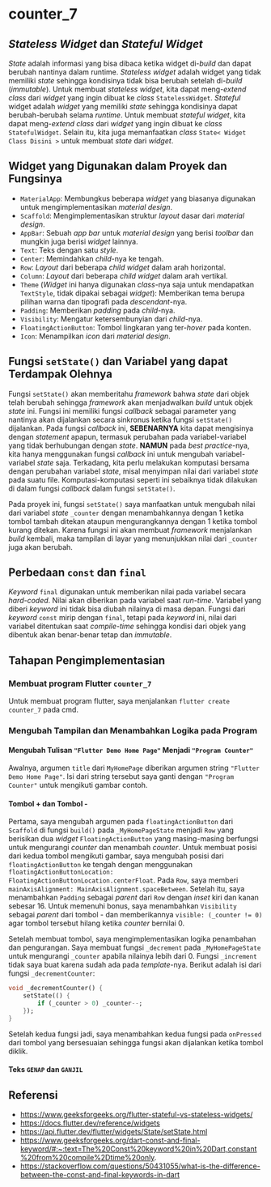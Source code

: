# counter_7

## _Stateless Widget_ dan _Stateful Widget_
_State_ adalah informasi yang bisa dibaca ketika widget di-_build_ dan dapat berubah nantinya dalam runtime. _Stateless widget_ adalah widget yang tidak memiliki _state_ sehingga kondisinya tidak bisa berubah setelah di-_build_ (_immutable_). Untuk membuat _stateless widget_, kita dapat meng-_extend_ _class_ dari _widget_ yang ingin dibuat ke _class_ `StatelessWidget`. _Stateful_ widget adalah _widget_ yang memiliki _state_ sehingga kondisinya dapat berubah-berubah selama _runtime_. Untuk membuat _stateful widget_, kita dapat meng-_extend_ _class_ dari _widget_ yang ingin dibuat ke _class_ `StatefulWidget`. Selain itu, kita juga memanfaatkan _class_ `State< Widget Class Disini >` untuk membuat _state_ dari _widget_.

## Widget yang Digunakan dalam Proyek dan Fungsinya
- `MaterialApp`: Membungkus beberapa _widget_ yang biasanya digunakan untuk mengimplementasikan _material design_.
- `Scaffold`: Mengimplementasikan struktur _layout_ dasar dari _material design_.
- `AppBar`: Sebuah _app bar_ untuk _material design_ yang berisi _toolbar_ dan mungkin juga berisi _widget_ lainnya.
- `Text`: Teks dengan satu _style_.
- `Center`: Memindahkan _child_-nya ke tengah.
- `Row`: _Layout_ dari beberapa _child widget_ dalam arah horizontal.
- `Column`: _Layout_ dari beberapa _child widget_ dalam arah vertikal.
- `Theme` (_Widget_ ini hanya digunakan _class_-nya saja untuk mendapatkan `TextStyle`, tidak dipakai sebagai _widget_): Memberikan tema berupa pilihan warna dan tipografi pada _descendant_-nya.
- `Padding`: Memberikan _padding_ pada _child_-nya.
- `Visibility`: Mengatur ketersembunyian dari _child_-nya.
- `FloatingActionButton`: Tombol lingkaran yang ter-_hover_ pada konten.
- `Icon`: Menampilkan _icon_ dari _material design_.

## Fungsi `setState()` dan Variabel yang dapat Terdampak Olehnya
Fungsi `setState()` akan memberitahu _framework_ bahwa _state_ dari objek telah berubah sehingga _framework_ akan menjadwalkan _build_ untuk objek _state_ ini. Fungsi ini memiliki fungsi _callback_ sebagai parameter yang nantinya akan dijalankan secara sinkronus ketika fungsi `setState()` dijalankan. Pada fungsi _callback_ ini, **SEBENARNYA** kita dapat mengisinya dengan _statement_ apapun, termasuk perubahan pada variabel-variabel yang tidak berhubungan dengan _state_. **NAMUN** pada _best practice_-nya, kita hanya menggunakan fungsi _callback_ ini untuk mengubah variabel-variabel _state_ saja. Terkadang, kita perlu melakukan komputasi bersama dengan perubahan variabel _state_, misal menyimpan nilai dari variabel _state_ pada suatu file. Komputasi-komputasi seperti ini sebaiknya tidak dilakukan di dalam fungsi _callback_ dalam fungsi `setState()`.

Pada proyek ini, fungsi `setState()` saya manfaatkan untuk mengubah nilai dari variabel _state_ `_counter` dengan menambahkannya dengan 1 ketika tombol tambah ditekan ataupun mengurangkannya dengan 1 ketika tombol kurang ditekan. Karena fungsi ini akan membuat _framework_ menjalankan _build_ kembali, maka tampilan di layar yang menunjukkan nilai dari `_counter` juga akan berubah.

## Perbedaan `const` dan `final`
_Keyword_ `final` digunakan untuk memberikan nilai pada variabel secara _hard-coded_. Nilai akan diberikan pada variabel saat _run-time_. Variabel yang diberi _keyword_ ini tidak bisa diubah nilainya di masa depan. Fungsi dari _keyword_ `const` mirip dengan `final`, tetapi pada _keyword_ ini, nilai dari variabel ditentukan saat _compile-time_ sehingga kondisi dari objek yang dibentuk akan benar-benar tetap dan _immutable_.

## Tahapan Pengimplementasian
### Membuat program Flutter `counter_7`
Untuk membuat program flutter, saya menjalankan `flutter create counter_7` pada cmd.

### Mengubah Tampilan dan Menambahkan Logika pada Program
#### Mengubah Tulisan `"Flutter Demo Home Page"` Menjadi `"Program Counter"`
Awalnya, argumen `title` dari `MyHomePage` diberikan argumen string `"Flutter Demo Home Page"`. Isi dari string tersebut saya ganti dengan `"Program Counter"` untuk mengikuti gambar contoh.

#### Tombol + dan Tombol -
Pertama, saya mengubah argumen pada `floatingActionButton` dari `Scaffold` di fungsi `build()` pada `_MyHomePageState` menjadi `Row` yang berisikan dua _widget_ `FloatingActionButton` yang masing-masing berfungsi untuk mengurangi _counter_ dan menambah _counter_. Untuk membuat posisi dari kedua tombol mengikuti gambar, saya mengubah posisi dari `floatingActionButton` ke tengah dengan menggunakan `floatingActionButtonLocation: FloatingActionButtonLocation.centerFloat`. Pada `Row`, saya memberi `mainAxisAlignment: MainAxisAlignment.spaceBetween`. Setelah itu, saya menambahkan `Padding` sebagai _parent_ dari `Row` dengan _inset_ kiri dan kanan sebesar 16. Untuk memenuhi bonus, saya menambahkan `Visibility` sebagai _parent_ dari tombol - dan memberikannya `visible: (_counter != 0)` agar tombol tersebut hilang ketika _counter_ bernilai 0.

Setelah membuat tombol, saya mengimplementasikan logika penambahan dan pengurangan. Saya membuat fungsi `_decrement` pada `_MyHomePageState` untuk mengurangi `_counter` apabila nilainya lebih dari 0. Fungsi `_increment` tidak saya buat karena sudah ada pada _template_-nya. Berikut adalah isi dari fungsi `_decrementCounter`:
```dart
void _decrementCounter() {
    setState(() {
        if (_counter > 0) _counter--;
    });
}
```
Setelah kedua fungsi jadi, saya menambahkan kedua fungsi pada `onPressed` dari tombol yang bersesuaian sehingga fungsi akan dijalankan ketika tombol diklik.

#### Teks `GENAP` dan `GANJIL`

## Referensi
- https://www.geeksforgeeks.org/flutter-stateful-vs-stateless-widgets/
- https://docs.flutter.dev/reference/widgets
- https://api.flutter.dev/flutter/widgets/State/setState.html
- https://www.geeksforgeeks.org/dart-const-and-final-keyword/#:~:text=The%20Const%20keyword%20in%20Dart,constant%20from%20compile%2Dtime%20only.
- https://stackoverflow.com/questions/50431055/what-is-the-difference-between-the-const-and-final-keywords-in-dart